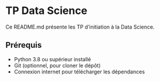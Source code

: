 # TP Data Science

Ce README.md présente les TP d’initiation à la Data Science.

## Prérequis

- Python 3.8 ou supérieur installé
- Git (optionnel, pour cloner le dépôt)
- Connexion internet pour télécharger les dépendances
